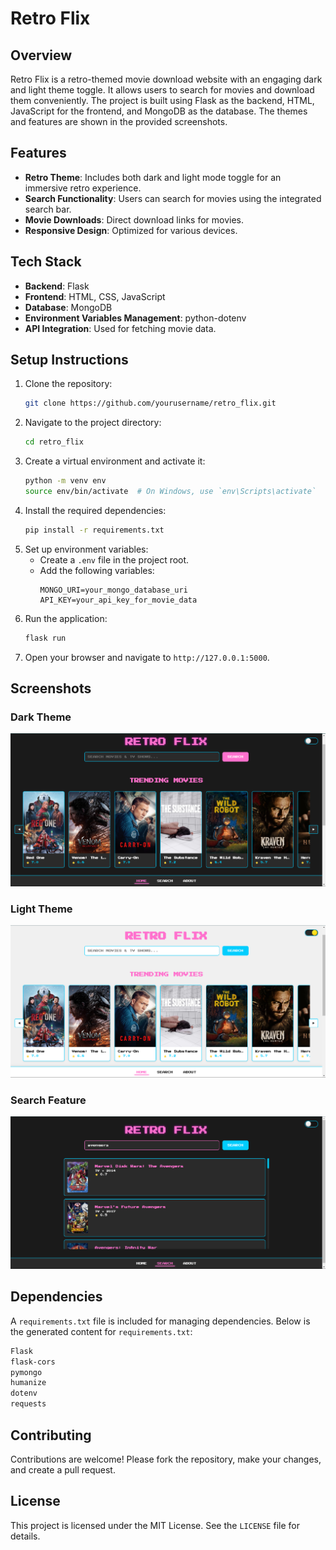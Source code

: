 # Retro Flix

## Overview

Retro Flix is a retro-themed movie download website with an engaging dark and light theme toggle. It allows users to search for movies and download them conveniently. The project is built using Flask as the backend, HTML, JavaScript for the frontend, and MongoDB as the database. The themes and features are shown in the provided screenshots.

## Features

- **Retro Theme**: Includes both dark and light mode toggle for an immersive retro experience.
- **Search Functionality**: Users can search for movies using the integrated search bar.
- **Movie Downloads**: Direct download links for movies.
- **Responsive Design**: Optimized for various devices.

## Tech Stack

- **Backend**: Flask
- **Frontend**: HTML, CSS, JavaScript
- **Database**: MongoDB
- **Environment Variables Management**: python-dotenv
- **API Integration**: Used for fetching movie data.

## Setup Instructions

1. Clone the repository:
   ```bash
   git clone https://github.com/yourusername/retro_flix.git
   ```
2. Navigate to the project directory:
   ```bash
   cd retro_flix
   ```
3. Create a virtual environment and activate it:
   ```bash
   python -m venv env
   source env/bin/activate  # On Windows, use `env\Scripts\activate`
   ```
4. Install the required dependencies:
   ```bash
   pip install -r requirements.txt
   ```
5. Set up environment variables:
   - Create a `.env` file in the project root.
   - Add the following variables:
     ```env
     MONGO_URI=your_mongo_database_uri
     API_KEY=your_api_key_for_movie_data
     ```
6. Run the application:
   ```bash
   flask run
   ```
7. Open your browser and navigate to `http://127.0.0.1:5000`.

## Screenshots

### Dark Theme
![Dark Theme](./screenshot/dark_theme.png)

### Light Theme
![Light Theme](./screenshot/light_theme.png)

### Search Feature
![Search Feature](./screenshot/search_feature.png)

## Dependencies

A `requirements.txt` file is included for managing dependencies. Below is the generated content for `requirements.txt`:

```txt
Flask
flask-cors
pymongo
humanize
dotenv
requests
```

## Contributing

Contributions are welcome! Please fork the repository, make your changes, and create a pull request.

## License

This project is licensed under the MIT License. See the `LICENSE` file for details.
